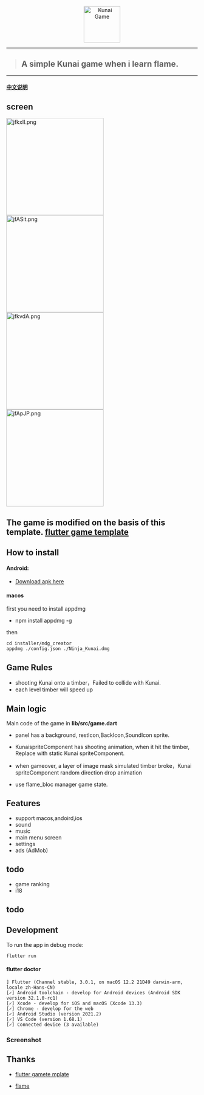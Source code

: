 <p align="center">
   <a href="https://imgtu.com/i/jsAqL6"><img width="96"  src="https://s1.ax1x.com/2022/07/10/jsAqL6.png" alt="Kunai Game" /></a>
</p>





-----

> ## A simple Kunai game when i learn flame.

------

#### [中文说明](https://zhuanlan.zhihu.com/p/540391836)


## screen

<a href="https://imgtu.com/i/jfkxII"><img width="256px"  src="https://s1.ax1x.com/2022/07/14/jfkxII.png" alt="jfkxII.png" border="0"></a>
<a href="https://imgtu.com/i/jfASit"><img width="256px" src="https://s1.ax1x.com/2022/07/14/jfASit.png" alt="jfASit.png" border="0"></a>
<a href="https://imgtu.com/i/jfkvdA"><img width="256px"  src="https://s1.ax1x.com/2022/07/14/jfkvdA.png" alt="jfkvdA.png" border="0"></a>
<a href="https://imgtu.com/i/jfApJP"><img width="256px"  src="https://s1.ax1x.com/2022/07/14/jfApJP.png" alt="jfApJP.png" border="0"></a>



## The game is modified on the basis of this template. [flutter game template](https://github.com/flutter/samples/tree/3a0a652984e9b974342d172b9f0ffa161d0dcb2f/game_template)




## How to install

#### Android:

- [Download apk here](https://github.com/hzeyuan/flutter-flame-kunaiGame/releases/download/v0.0.1/v0.0.1.apk)

#### macos 

first you need to install appdmg

- npm install appdmg -g

then 


```
cd installer/mdg_creator
appdmg ./config.json ./Ninja_Kunai.dmg
```




## Game Rules

- shooting Kunai onto a timber，Failed to collide with Kunai.
- each level timber  will speed up


## Main logic

Main code of the game in  **lib/src/game.dart**


- panel has a background, restIcon,BackIcon,SoundIcon sprite.

- KunaispriteComponent has shooting animation, when it hit the timber, Replace with static Kunai spriteComponent.
- when gameover, a layer of image mask simulated timber broke，Kunai spriteComponent random direction drop animation
- use flame_bloc manager game state.





## Features
- support macos,andoird,ios
- sound
- music
- main menu screen
- settings
- ads (AdMob)

## todo

- game ranking
- i18


## todo

## Development

To run the app in debug mode:

```
flutter run
```

#### flutter doctor

```
] Flutter (Channel stable, 3.0.1, on macOS 12.2 21D49 darwin-arm, locale zh-Hans-CN)
[✓] Android toolchain - develop for Android devices (Android SDK version 32.1.0-rc1)
[✓] Xcode - develop for iOS and macOS (Xcode 13.3)
[✓] Chrome - develop for the web
[✓] Android Studio (version 2021.2)
[✓] VS Code (version 1.68.1)
[✓] Connected device (3 available)
```


### Screenshot 




## Thanks

- [flutter gamete mplate](https://github.com/flutter/samples/tree/3a0a652984e9b974342d172b9f0ffa161d0dcb2f/game_template)

- [flame](https://github.com/flame-engine/flame)
